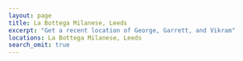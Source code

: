 ```yaml
---
layout: page
title: La Bottega Milanese, Leeds
excerpt: "Get a recent location of George, Garrett, and Vikram"
locations: La Bottega Milanese, Leeds
search_omit: true
---
```

